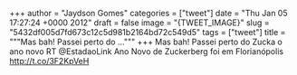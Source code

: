 
+++
author = "Jaydson Gomes"
categories = ["tweet"]
date = "Thu Jan 05 17:27:24 +0000 2012"
draft = false
image = "{TWEET_IMAGE}"
slug = "5432df005d7fd673c12c5d981b2164bd72c549d5"
tags = ["tweet"]
title = """Mas bah! Passei perto do ..."""
+++
Mas bah! Passei perto do Zucka o ano novo RT @EstadaoLink Ano Novo de Zuckerberg foi em Florianópolis http://t.co/3F2KpVeH
